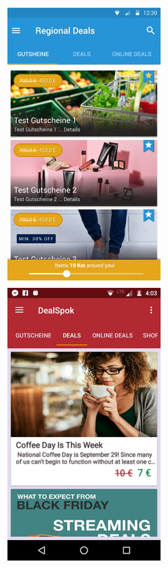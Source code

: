<p align="center">
  <img src="shot2.jpg" width="350"/>
</p>


<p align="center">
  <img src="shot1.jpg" width="350"/>
</p>
